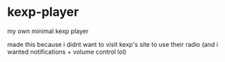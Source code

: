 # kexp-player
my own minimal kexp player


made this because i didnt want to visit kexp's site to use their radio (and i wanted notifications + volume control lol)
